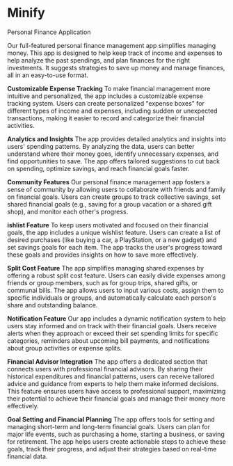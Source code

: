 # Minify
Personal Finance Application


Our full-featured personal finance management app simplifies managing money. This app is designed to help keep track of income and expenses to help analyze the past spendings, and plan finances for the right investments. It suggests strategies to save up money and manage finances, all in an easy-to-use format.

**Customizable Expense Tracking**
To make financial management more intuitive and personalized, the app includes a customizable expense tracking system. Users can create personalized "expense boxes" for different types of income and expenses, including sudden or unexpected transactions, making it easier to record and categorize their financial activities. 

**Analytics and Insights**
The app provides detailed analytics and insights into users' spending patterns. By analyzing the data, users can better understand where their money goes, identify unnecessary expenses, and find opportunities to save. The app offers tailored suggestions to cut back on spending, optimize savings, and reach financial goals faster. 

**Community Features**
Our personal finance management app fosters a sense of community by allowing users to collaborate with friends and family on financial goals. Users can create groups to track collective savings, set shared financial goals (e.g., saving for a group vacation or a shared gift shop), and monitor each other's progress.

**ishlist Feature**
To keep users motivated and focused on their financial goals, the app includes a unique wishlist feature. Users can create a list of desired purchases (like buying a car, a PlayStation, or a new gadget) and set savings goals for each item. The app tracks the user's progress toward these goals and provides insights on how to save more effectively.

**Split Cost Feature**
The app simplifies managing shared expenses by offering a robust split cost feature. Users can easily divide expenses among friends or group members, such as for group trips, shared gifts, or communal bills. The app allows users to input various costs, assign them to specific individuals or groups, and automatically calculate each person's share and outstanding balance. 

**Notification Feature**
Our app includes a dynamic notification system to help users stay informed and on track with their financial goals. Users receive alerts when they approach or exceed their set spending limits for specific categories, reminders about upcoming bill payments, and notifications about group activities or expense splits. 

**Financial Advisor Integration**
The app offers a dedicated section that connects users with professional financial advisors. By sharing their historical expenditures and financial patterns, users can receive tailored advice and guidance from experts to help them make informed decisions. This feature ensures users have access to professional support, maximizing their potential to achieve their financial goals and manage their money more effectively.

**Goal Setting and Financial Planning**
The app offers tools for setting and managing short-term and long-term financial goals. Users can plan for major life events, such as purchasing a home, starting a business, or saving for retirement. The app helps users create actionable steps to achieve these goals, track their progress, and adjust their strategies based on real-time financial data.
